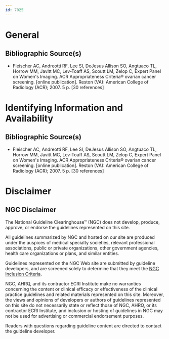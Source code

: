 ```yaml
---
id: 7025
---
```


# General

## Bibliographic Source(s)

- Fleischer AC, Andreotti RF, Lee SI, DeJesus Allison SO, Angtuaco TL, Horrow MM, Javitt MC, Lev-Toaff AS, Scoutt LM, Zelop C, Expert Panel on Women's Imaging. ACR Appropriateness Criteria® ovarian cancer screening. [online publication]. Reston (VA): American College of Radiology (ACR); 2007. 5 p. [30 references]

# Identifying Information and Availability

## Bibliographic Source(s)

- Fleischer AC, Andreotti RF, Lee SI, DeJesus Allison SO, Angtuaco TL, Horrow MM, Javitt MC, Lev-Toaff AS, Scoutt LM, Zelop C, Expert Panel on Women's Imaging. ACR Appropriateness Criteria® ovarian cancer screening. [online publication]. Reston (VA): American College of Radiology (ACR); 2007. 5 p. [30 references]

# Disclaimer

## NGC Disclaimer

The National Guideline Clearinghouse™ (NGC) does not develop, produce, approve, or endorse the guidelines represented on this site.

All guidelines summarized by NGC and hosted on our site are produced under the auspices of medical specialty societies, relevant professional associations, public or private organizations, other government agencies, health care organizations or plans, and similar entities.

Guidelines represented on the NGC Web site are submitted by guideline developers, and are screened solely to determine that they meet the [NGC Inclusion Criteria](/help-and-about/summaries/inclusion-criteria).

NGC, AHRQ, and its contractor ECRI Institute make no warranties concerning the content or clinical efficacy or effectiveness of the clinical practice guidelines and related materials represented on this site. Moreover, the views and opinions of developers or authors of guidelines represented on this site do not necessarily state or reflect those of NGC, AHRQ, or its contractor ECRI Institute, and inclusion or hosting of guidelines in NGC may not be used for advertising or commercial endorsement purposes.

Readers with questions regarding guideline content are directed to contact the guideline developer.

